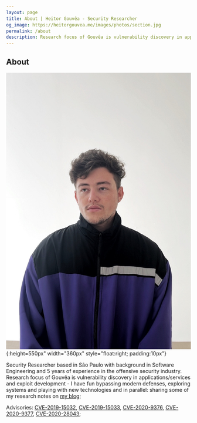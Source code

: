 ```yaml
---
layout: page
title: About | Heitor Gouvêa - Security Researcher
og_image: https://heitorgouvea.me/images/photos/section.jpg
permalink: /about
description: Research focus of Gouvêa is vulnerability discovery in applications/services and exploit development
---
```


## About

![Image](/images/photos/perfil.jpeg){:height=550px" width="360px" style="float:right; padding:10px"}

Security Researcher based in São Paulo with background in Software Engineering and 5 years of experience in the offensive security industry. Research focus of Gouvêa is vulnerability discovery in applications/services and exploit development - I have fun bypassing modern defenses, exploring systems and playing with new technologies and in parallel: sharing some of my research notes on [my blog](/);

Advisories: [CVE-2019-15032](/2019/09/17/CVE-2019-15032), [CVE-2019-15033](/2019/09/17/CVE-2019-15033), [CVE-2020-9376](/2020/03/04/CVE-2020-9376), [CVE-2020-9377](/2020/03/04/CVE-2020-9377), [CVE-2020-28043](/2020/11/03/CVE-2020-28043);
